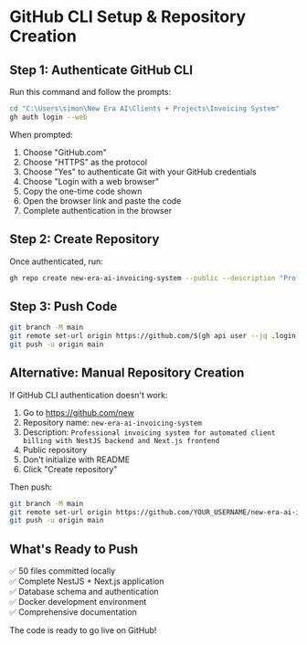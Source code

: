 # GitHub CLI Setup & Repository Creation

## Step 1: Authenticate GitHub CLI
Run this command and follow the prompts:
```bash
cd "C:\Users\simon\New Era AI\Clients + Projects\Invoicing System"
gh auth login --web
```

When prompted:
1. Choose "GitHub.com"
2. Choose "HTTPS" as the protocol
3. Choose "Yes" to authenticate Git with your GitHub credentials
4. Choose "Login with a web browser"
5. Copy the one-time code shown
6. Open the browser link and paste the code
7. Complete authentication in the browser

## Step 2: Create Repository
Once authenticated, run:
```bash
gh repo create new-era-ai-invoicing-system --public --description "Professional invoicing system for automated client billing with NestJS backend and Next.js frontend" --add-readme=false
```

## Step 3: Push Code
```bash
git branch -M main
git remote set-url origin https://github.com/$(gh api user --jq .login)/new-era-ai-invoicing-system.git
git push -u origin main
```

## Alternative: Manual Repository Creation
If GitHub CLI authentication doesn't work:

1. Go to https://github.com/new
2. Repository name: `new-era-ai-invoicing-system`
3. Description: `Professional invoicing system for automated client billing with NestJS backend and Next.js frontend`
4. Public repository
5. Don't initialize with README
6. Click "Create repository"

Then push:
```bash
git branch -M main
git remote set-url origin https://github.com/YOUR_USERNAME/new-era-ai-invoicing-system.git
git push -u origin main
```

## What's Ready to Push
✅ 50 files committed locally  
✅ Complete NestJS + Next.js application  
✅ Database schema and authentication  
✅ Docker development environment  
✅ Comprehensive documentation  

The code is ready to go live on GitHub!